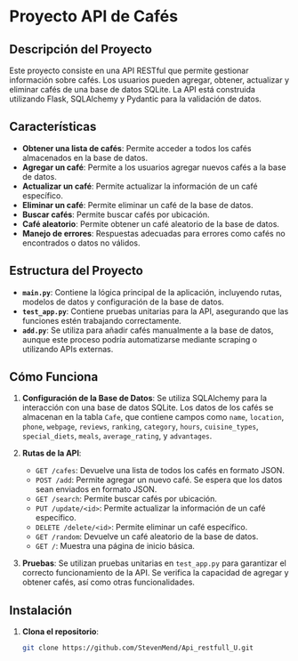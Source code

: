 # Proyecto API de Cafés

## Descripción del Proyecto

Este proyecto consiste en una API RESTful que permite gestionar información sobre cafés. Los usuarios pueden agregar, obtener, actualizar y eliminar cafés de una base de datos SQLite. La API está construida utilizando Flask, SQLAlchemy y Pydantic para la validación de datos.

## Características

- **Obtener una lista de cafés**: Permite acceder a todos los cafés almacenados en la base de datos.
- **Agregar un café**: Permite a los usuarios agregar nuevos cafés a la base de datos.
- **Actualizar un café**: Permite actualizar la información de un café específico.
- **Eliminar un café**: Permite eliminar un café de la base de datos.
- **Buscar cafés**: Permite buscar cafés por ubicación.
- **Café aleatorio**: Permite obtener un café aleatorio de la base de datos.
- **Manejo de errores**: Respuestas adecuadas para errores como cafés no encontrados o datos no válidos.

## Estructura del Proyecto

- **`main.py`**: Contiene la lógica principal de la aplicación, incluyendo rutas, modelos de datos y configuración de la base de datos.
- **`test_app.py`**: Contiene pruebas unitarias para la API, asegurando que las funciones estén trabajando correctamente.
- **`add.py`**: Se utiliza para añadir cafés manualmente a la base de datos, aunque este proceso podría automatizarse mediante scraping o utilizando APIs externas.

## Cómo Funciona

1. **Configuración de la Base de Datos**: Se utiliza SQLAlchemy para la interacción con una base de datos SQLite. Los datos de los cafés se almacenan en la tabla `Cafe`, que contiene campos como `name`, `location`, `phone`, `webpage`, `reviews`, `ranking`, `category`, `hours`, `cuisine_types`, `special_diets`, `meals`, `average_rating`, y `advantages`.

2. **Rutas de la API**:
   - `GET /cafes`: Devuelve una lista de todos los cafés en formato JSON.
   - `POST /add`: Permite agregar un nuevo café. Se espera que los datos sean enviados en formato JSON.
   - `GET /search`: Permite buscar cafés por ubicación.
   - `PUT /update/<id>`: Permite actualizar la información de un café específico.
   - `DELETE /delete/<id>`: Permite eliminar un café específico.
   - `GET /random`: Devuelve un café aleatorio de la base de datos.
   - `GET /`: Muestra una página de inicio básica.

3. **Pruebas**: Se utilizan pruebas unitarias en `test_app.py` para garantizar el correcto funcionamiento de la API. Se verifica la capacidad de agregar y obtener cafés, así como otras funcionalidades.

## Instalación

1. **Clona el repositorio**:
   ```bash
   git clone https://github.com/StevenMend/Api_restfull_U.git
